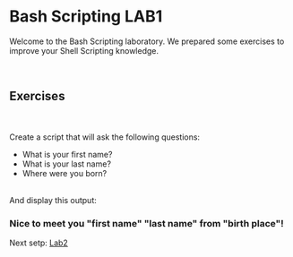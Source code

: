 # Bash Scripting LAB1

Welcome to the Bash Scripting laboratory. We prepared some exercises to improve your Shell Scripting knowledge.

<br>

## Exercises
<br><br>
Create a script that will ask the following questions:
- What is your first name?
- What is your last name?
- Where were you born?

<br>
And display this output:

<h3> Nice to meet you <b>"first name" "last name"</b> from <b>"birth place"</b>!</h3>


Next setp: [Lab2](lab2.md)
